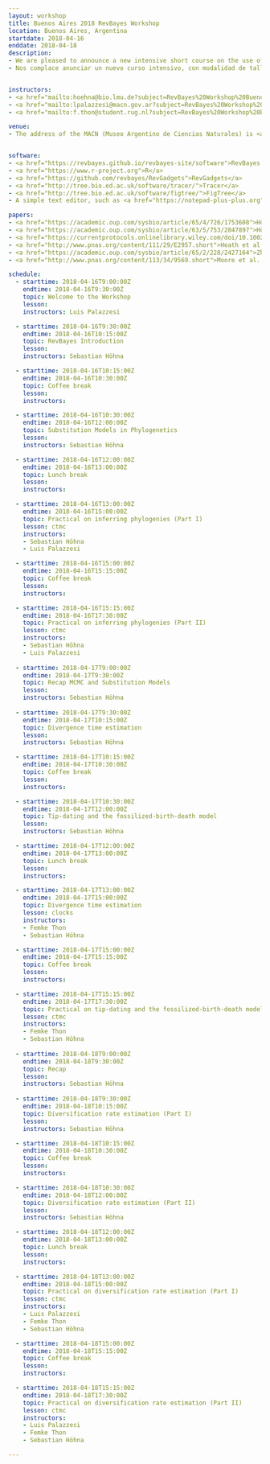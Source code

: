 ```yaml
---
layout: workshop
title: Buenos Aires 2018 RevBayes Workshop
location: Buenos Aires, Argentina
startdate: 2018-04-16
enddate: 2018-04-18
description:
- We are pleased to announce a new intensive short course on the use of RevBayes—the new MrBayes—focused on Bayesian phylogenetic tree inference and diversification rate estimation. The course will be free of charge,  three full days in length and, and will take place at Museo Argentino de Ciencias Naturales (MACN-CONICET), Buenos Aires, Argentina from the 16th to the 18th of April, 2018. This course is primarily funded by the <a href="https://www.baylat.org/start.html">BAYLAT</a> (Germany), with  support from the MACN-CONICET.  The course will be primarily taught in English. Applications may be written in English or Spanish and should be submitted online using <a href="https://docs.google.com/forms/d/e/1FAIpQLSfz2eri8qCgeIdfpKIYVAQEQlmXqrLzJ8nR0S_FWggrhMXoEQ/viewform">this form</a> by March 15th, 2018. Preference will go towards students with background in phylogenetics and a compelling motivation for taking the course.
- Nos complace anunciar un nuevo curso intensivo, con modalidad de taller, destinado a estudiantes de grado y posgrado, acerca del uso de RevBayes—el nuevo MrBayes—enfocado en la inferencia de árboles filogenéticos y en la estimación de tasas de diversificación. El curso será gratuito, tendrá una duración de tres días, y se dictará en el Museo Argentino de Ciencias Naturales "Bernardino Rivadavia" (MACN-CONICET), entre los días 16 y 18 de Abril de 2018. Este curso estará  financiado por <a href="https://www.baylat.org/start.html">BAYLAT</a> (Alemania), y contará con el apoyo del MACN-CONICET.  El curso será dictado principalmente en inglés.  Las solicitudes pueden estar escritas en inglés o en español y deben ser completadas online <a href="https://docs.google.com/forms/d/e/1FAIpQLSfz2eri8qCgeIdfpKIYVAQEQlmXqrLzJ8nR0S_FWggrhMXoEQ/viewform">aquí</a> antes del 15 de Marzo de 2018. Se dará preferencia a estudiantes con conocimientos de filogenética y que estén desarrollando investigaciones relacionadas a los temas del curso. Se espera que todos los estudiantes tengan un nivel básico de inglés científico. 


instructors:
- <a href="mailto:hoehna@bio.lmu.de?subject=RevBayes%20Workshop%20Buenos%20Aires%202018">Sebastian Höhna</a>
- <a href="mailto:lpalazzesi@macn.gov.ar?subject=RevBayes%20Workshop%20Buenos%20Aires%202018">Luis Palazzesi</a>
- <a href="mailto:f.thon@student.rug.nl?subject=RevBayes%20Workshop%20Buenos%20Aires%202018">Femke Thon</a>

venue:
- The address of the MACN (Museo Argentino de Ciencias Naturales) is <a href="https://www.google.com/maps/place/Av.+Ángel+Gallardo+470,+C1405DJR+CABA/@-34.6048398,-58.4399141,17z/data=!3m1!4b1!4m5!3m4!1s0x95bcca6d73459b81:0xf340c0225cc7bc13!8m2!3d-34.6048398!4d-58.4377254" title="Map">Angel Gallardo 470</a>. The closest Metro station is Angel Gallardo, from the B line (<a href="/revbayes-site/images/Buenos_Aires_MACN_Location.png" alt="Metro" height="420" width="420">Small Map</a>). A security officer will be at this staff <a href="/revbayes-site/images/Buenos_Aires_MACN_Entrance.png" alt="MACN Entrance" height="420" width="420">entrance</a>. He will give you directions to get to the "Salón de Actos", where the workshop will take place. It is located on the first floor, next to the Museología department. If you have any issues to get in, please contact us +54 91144341130 (Luis Palazzesi)


software:
- <a href="https://revbayes.github.io/revbayes-site/software">RevBayes v1.0.8</a>
- <a href="https://www.r-project.org">R</a>
- <a href="https://github.com/revbayes/RevGadgets">RevGadgets</a>
- <a href="http://tree.bio.ed.ac.uk/software/tracer/">Tracer</a>
- <a href="http://tree.bio.ed.ac.uk/software/figtree/">FigTree</a>
- A simple text editor, such as <a href="https://notepad-plus-plus.org">NotePad++</a>, TextWrangler or BBEdit

papers:
- <a href="https://academic.oup.com/sysbio/article/65/4/726/1753608">Höhna et al. (2016). RevBayes&#58; Bayesian Phylogenetic Inference Using Graphical Models and an Interactive Model-Specification Language.</a>
- <a href="https://academic.oup.com/sysbio/article/63/5/753/2847897">Höhna et al. (2014). Probabilistic Graphical Model Representation in Phylogenetics.</a>
- <a href="https://currentprotocols.onlinelibrary.wiley.com/doi/10.1002/cpbi.22">Höhna et al. (2017). Phylogenetic Inference Using RevBayes.</a>
- <a href="http://www.pnas.org/content/111/29/E2957.short">Heath et al. (2014). The fossilized birth–death process for coherent calibration of divergence-time estimates.</a>
- <a href="https://academic.oup.com/sysbio/article/65/2/228/2427164">Zhang et al. (2016). Total-Evidence Dating under the Fossilized Birth–Death Process</a>
- <a href="http://www.pnas.org/content/113/34/9569.short">Moore et al. (2016). Critically evaluating the theory and performance of Bayesian analysis of macroevolutionary mixtures.</a>

schedule:
  - starttime: 2018-04-16T9:00:00Z
    endtime: 2018-04-16T9:30:00Z
    topic: Welcome to the Workshop
    lesson: 
    instructors: Luis Palazzesi

  - starttime: 2018-04-16T9:30:00Z
    endtime: 2018-04-16T10:15:00Z
    topic: RevBayes Introduction
    lesson: 
    instructors: Sebastian Höhna

  - starttime: 2018-04-16T10:15:00Z
    endtime: 2018-04-16T10:30:00Z
    topic: Coffee break
    lesson: 
    instructors: 

  - starttime: 2018-04-16T10:30:00Z
    endtime: 2018-04-16T12:00:00Z
    topic: Substitution Models in Phylogenetics
    lesson: 
    instructors: Sebastian Höhna

  - starttime: 2018-04-16T12:00:00Z
    endtime: 2018-04-16T13:00:00Z
    topic: Lunch break
    lesson: 
    instructors: 

  - starttime: 2018-04-16T13:00:00Z
    endtime: 2018-04-16T15:00:00Z
    topic: Practical on inferring phylogenies (Part I)
    lesson: ctmc
    instructors: 
    - Sebastian Höhna
    - Luis Palazzesi

  - starttime: 2018-04-16T15:00:00Z
    endtime: 2018-04-16T15:15:00Z
    topic: Coffee break
    lesson: 
    instructors: 

  - starttime: 2018-04-16T15:15:00Z
    endtime: 2018-04-16T17:30:00Z
    topic: Practical on inferring phylogenies (Part II)
    lesson: ctmc
    instructors: 
    - Sebastian Höhna
    - Luis Palazzesi
    
  - starttime: 2018-04-17T9:00:00Z
    endtime: 2018-04-17T9:30:00Z
    topic: Recap MCMC and Substitution Models
    lesson: 
    instructors: Sebastian Höhna
    
  - starttime: 2018-04-17T9:30:00Z
    endtime: 2018-04-17T10:15:00Z
    topic: Divergence time estimation
    lesson: 
    instructors: Sebastian Höhna

  - starttime: 2018-04-17T10:15:00Z
    endtime: 2018-04-17T10:30:00Z
    topic: Coffee break
    lesson: 
    instructors: 

  - starttime: 2018-04-17T10:30:00Z
    endtime: 2018-04-17T12:00:00Z
    topic: Tip-dating and the fossilized-birth-death model
    lesson: 
    instructors: Sebastian Höhna

  - starttime: 2018-04-17T12:00:00Z
    endtime: 2018-04-17T13:00:00Z
    topic: Lunch break
    lesson: 
    instructors: 

  - starttime: 2018-04-17T13:00:00Z
    endtime: 2018-04-17T15:00:00Z
    topic: Divergence time estimation
    lesson: clocks
    instructors: 
    - Femke Thon
    - Sebastian Höhna

  - starttime: 2018-04-17T15:00:00Z
    endtime: 2018-04-17T15:15:00Z
    topic: Coffee break
    lesson: 
    instructors: 

  - starttime: 2018-04-17T15:15:00Z
    endtime: 2018-04-17T17:30:00Z
    topic: Practical on tip-dating and the fossilized-birth-death model
    lesson: ctmc
    instructors: 
    - Femke Thon
    - Sebastian Höhna
    
  - starttime: 2018-04-18T9:00:00Z
    endtime: 2018-04-18T9:30:00Z
    topic: Recap
    lesson: 
    instructors: Sebastian Höhna
    
  - starttime: 2018-04-18T9:30:00Z
    endtime: 2018-04-18T10:15:00Z
    topic: Diversification rate estimation (Part I)
    lesson: 
    instructors: Sebastian Höhna

  - starttime: 2018-04-18T10:15:00Z
    endtime: 2018-04-18T10:30:00Z
    topic: Coffee break
    lesson: 
    instructors: 

  - starttime: 2018-04-18T10:30:00Z
    endtime: 2018-04-18T12:00:00Z
    topic: Diversification rate estimation (Part II)
    lesson: 
    instructors: Sebastian Höhna

  - starttime: 2018-04-18T12:00:00Z
    endtime: 2018-04-18T13:00:00Z
    topic: Lunch break
    lesson: 
    instructors: 

  - starttime: 2018-04-18T13:00:00Z
    endtime: 2018-04-18T15:00:00Z
    topic: Practical on diversification rate estimation (Part I)
    lesson: ctmc
    instructors: 
    - Luis Palazzesi
    - Femke Thon
    - Sebastian Höhna

  - starttime: 2018-04-18T15:00:00Z
    endtime: 2018-04-18T15:15:00Z
    topic: Coffee break
    lesson: 
    instructors: 

  - starttime: 2018-04-18T15:15:00Z
    endtime: 2018-04-18T17:30:00Z
    topic: Practical on diversification rate estimation (Part II)
    lesson: ctmc
    instructors: 
    - Luis Palazzesi
    - Femke Thon
    - Sebastian Höhna

---
```

